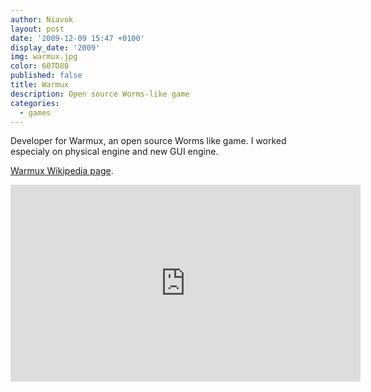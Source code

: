 ```yaml
---
author: Niavok
layout: post
date: '2009-12-09 15:47 +0100'
display_date: '2009'
img: warmux.jpg
color: 607D80
published: false
title: Warmux
description: Open source Worms-like game
categories:
  - games
---
```

Developer for Warmux, an open source Worms like game. I worked especialy on physical engine and new GUI engine.

[Warmux Wikipedia page](https://fr.wikipedia.org/wiki/Warmux).

<iframe width="560" height="315" src="https://www.youtube.com/embed/X3ZkTg-QkAo" frameborder="0" allowfullscreen></iframe>
